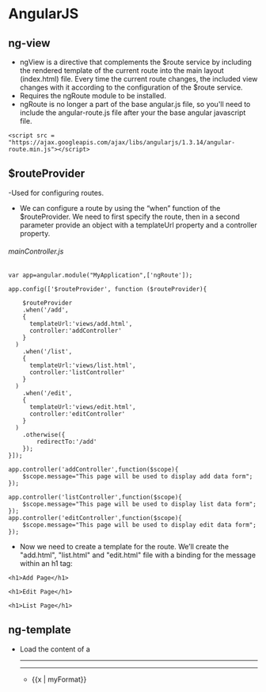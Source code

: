 # AngularJS 

## ng-view 

- ngView is a directive that complements the $route service by including the rendered template of the current route into the main layout (index.html) file. Every time the current route changes, the included view changes with it according to the configuration of the $route service.
- Requires the ngRoute module to be installed.
- ngRoute is no longer a part of the base angular.js file, so you'll need to include the angular-route.js file after your the base angular javascript file.
```
<script src = "https://ajax.googleapis.com/ajax/libs/angularjs/1.3.14/angular-route.min.js"></script>
```
## $routeProvider

-Used for configuring routes.

- We can configure a route by using the “when” function of the $routeProvider. We need to first specify the route, then in a second parameter provide an object with a templateUrl property and a controller property.

###### mainController.js
```
var app=angular.module("MyApplication",['ngRoute']);

app.config(['$routeProvider', function ($routeProvider){
	
	$routeProvider
	.when('/add',
    {
      templateUrl:'views/add.html',
      controller:'addController'
    }
  )
	.when('/list',
    {
      templateUrl:'views/list.html',
      controller:'listController'
    }
  )
	.when('/edit',
    {
      templateUrl:'views/edit.html',
      controller:'editController'
    }
  )
	.otherwise({
		redirectTo:'/add'
	});	
}]);

app.controller('addController',function($scope){
	$scope.message="This page will be used to display add data form";
});

app.controller('listController',function($scope){
	$scope.message="This page will be used to display list data form";
});
app.controller('editController',function($scope){
	$scope.message="This page will be used to display edit data form";
});
```
- Now we need to create a template for the route. We’ll create the "add.html", "list.html" and "edit.html" file with a binding for the message within an h1 tag:
```
<h1>Add Page</h1>
```
```
<h1>Edit Page</h1>
```
```
<h1>List Page</h1>
```
## ng-template

- Load the content of a <script> element into $templateCache, so that the template can be used by ngInclude, ngView, or directives. 
- The type of the <script> element must be specified as text/ng-template, and a cache name for the template must be assigned through the element's id, which can then be used as a directive's templateUrl.

###### index.html
```
<!DOCTYPE html>
<html>
<head>
	<title></title>
	<!-- <script type="text/javascript" src="Scripts/angular.min.js"></script>
	<script type="text/javascript" src="Scripts/angular-route.min.js"></script>  -->
	<script src = "https://ajax.googleapis.com/ajax/libs/angularjs/1.3.14/angular.min.js"></script>
        <script src = "https://ajax.googleapis.com/ajax/libs/angularjs/1.3.14/angular-route.min.js"></script>
	<script type="text/javascript" src="controller/mainController.js"></script>
</head>
<body ng-app="MyApplication">
<table>
	<tr>
		<td><a href="#add">Add View</a></td>
		<td><a href="#list">List View</a></td>
		<td><a href="#edit">Edit View</a></td>
	</tr>		
</table>
<div ng-view></div>
<script type="text/ng-template" id="add.html">
	<h2>Add</h2>
	{{message}}
</script>
<script type="text/ng-template" id="list.html">
	<h2>List</h2>
	{{message}}
</script>
<script type="text/ng-template" id="edit.html">
	<h2>Edit</h2>
	{{message}}
</script>
</body>
</html>
```
## Dependency Injection
- Dependency Injection (DI) is a software design pattern that deals with how components get hold of their dependencies.
- The AngularJS injector subsystem is in charge of creating components, resolving their dependencies, and providing them to other components as requested.

###### Using Dependency Injection
- Components such as services, directives, filters, and animations are defined by an injectable factory method or constructor function. These components can be injected with "service" and "value" components as dependencies.
- Controllers are defined by a constructor function, which can be injected with any of the "service" and "value" components as dependencies, but they can also be provided with special dependencies.

###### Understanding Value Recipe

- Let's say that we want to have a very simple service called "clientId" that provides a string representing an authentication id used for some remote API. You would define it like this:
```
var myApp = angular.module('myApp', []);
myApp.value('clientId', 'a12345654321x');
```
- Notice how we created an AngularJS module called myApp, and specified that this module definition contains a "recipe" for constructing the clientId service, which is a simple string in this case.
- And this is how you would display it via AngularJS's data-binding:
```
myApp.controller('DemoController', ['clientId', function DemoController(clientId) {
  this.clientId = clientId;
}]);
```
```
<html ng-app="myApp">
  <body ng-controller="DemoController as demo">
    Client ID: {{demo.clientId}}
  </body>
</html>
```
###### Understanding Factory Recipe
- The Value recipe is very simple to write, but lacks some important features we often need when creating services. Let's now look at the Value recipe's more powerful sibling, the Factory. The Factory recipe adds the following abilities:

  - ability to use other services (have dependencies)
  - service initialization
  - delayed/lazy initialization

- The Factory recipe constructs a new service using a function with zero or more arguments (these are dependencies on other services). The return value of this function is the service instance created by this recipe.
- Note: All services in AngularJS are singletons. That means that the injector uses each recipe at most once to create the object. The injector then caches the reference for all future needs.
- Since a Factory is a more powerful version of the Value recipe, the same service can be constructed with it. Using our previous clientId Value recipe example, we can rewrite it as a Factory recipe like this:
```
myApp.factory('clientId', function clientIdFactory() {
  return 'a12345654321x';
});
```
- But given that the token is just a string literal, sticking with the Value recipe is still more appropriate as it makes the code easier to follow.
- Let's say, however, that we would also like to create a service that computes a token used for authentication against a remote API. This token will be called apiToken and will be computed based on the clientId value and a secret stored in the browser's local storage:
```
myApp.factory('apiToken', ['clientId', function apiTokenFactory(clientId) {
  var encrypt = function(data1, data2) {
    // NSA-proof encryption algorithm:
    return (data1 + ':' + data2).toUpperCase();
  };

  var secret = window.localStorage.getItem('myApp.secret');
  var apiToken = encrypt(clientId, secret);

  return apiToken;
}]);
```
> Best Practice: name the factory functions as <serviceId>Factory (e.g., apiTokenFactory). While this naming convention is not required, it helps when navigating the codebase or looking at stack traces in the debugger.
- Just like with the Value recipe, the Factory recipe can create a service of any type, whether it be a primitive, object literal, function, or even an instance of a custom type.

###### Service Recipe

- The Service recipe produces a service just like the Value or Factory recipes, but it does so by invoking a constructor with the new operator. The constructor can take zero or more arguments, which represent dependencies needed by the instance of this type.
- Note: Service recipes follow a design pattern called constructor injection.
- It provides us method to keep data across the lifetime of the angular app
- It provides us method to communicate data across the controllers in a consistent way
- This is a singleton object and it gets instantiated only once per application
- It is used to organize and share data and functions across the application
- Two main execution characteristics of angular services are that they are singleton and lazy instantiated.
```
<script type="text/javascript">
app.service('Calculator',function(){
		this.square=function(a){
		return a*a;
	}
});

app.controller('MyCalcController',function($scope,Calculator){
	$scope.findSquare=function(){
		$scope.result=Calculator.square($scope.number);
	};
});
</script>
```
```
<body ng-app="MyApplication">	
	<div ng-controller="MyCalcController">
		Enter Number : <input type="text" ng-model="number"/><br/>
		&nbsp;&nbsp;&nbsp;<button ng-click="findSquare()">Square</button><br/>
		Result : <span>{{result}}</span>
	</div>
</body>
```
[Contact Manager Demo Using Service](https://github.com/kotlintpoint/AngularJS/blob/master/ContactManagerService.md)

# Scopes 

- The scope is the binding part between the HTML (view) and the JavaScript (controller).
- The scope is a JavaScript object with properties and methods, which are available for both the view and the controller.
- Then the scope is the Model.
```
<div ng-app="myApp" ng-controller="myCtrl">

<h1>{{username}}</h1>

</div>

<script>
var app = angular.module('myApp', []);

app.controller('myCtrl', function($scope) {
    $scope.username = "KotlinTpoint";
});
</script>
```
###### Another Example using Scope
```
<script>
angular.module('scopeExample', [])
.controller('MyController', ['$scope', function($scope) {
  $scope.username = 'World';

  $scope.sayHello = function() {
    $scope.greeting = 'Hello ' + $scope.username + '!';
  };
}]);
</script>
<body ng-app="scopeExample">
  <div ng-controller="MyController">
  Your name:
    <input type="text" ng-model="username">
    <button ng-click='sayHello()'>greet</button>
  <hr>
  {{greeting}}
</div>
</body>
```
# Controller

- In AngularJS, a Controller is defined by a JavaScript constructor function that is used to augment the AngularJS Scope.
- When a Controller is attached to the DOM via the ng-controller directive, AngularJS will instantiate a new Controller object, using the specified Controller's constructor function. 
- If the controller has been attached using the "controller as" syntax then the controller instance will be assigned to a property on the new scope.
- Use controllers to:
	- Set up the initial state of the $scope object.
	- Add behavior to the $scope object.

###### Setting up initial state of $scope object
```
var myApp = angular.module('myApp',[]);

myApp.controller('GreetingController', ['$scope', function($scope) {
  $scope.greeting = 'Hello World!';
}]);
......
<div ng-controller="GreetingController">
  {{ greeting }}
</div>
```
###### Another Example
```
<script type="text/javascript">
	var app=angular.module("MyApp",[]);
	app.controller("MyCtrl",function($scope){
		$scope.firstName='Ankit';
		$scope.lastName='Sodha';
		$scope.fullName=function(){
			return $scope.firstName+" "+$scope.lastName;
		}
	});
</script>
....
<body ng-app="MyApp" ng-controller="MyCtrl">
	<input type="text" ng-model="firstName"><br>
	<input type="text" ng-model="lastName"><br>
	<div>{{fullName()}}</div>
</body>	
```
# Directives in Angular JS
- At a high level, directives are markers on a DOM element (such as an attribute, element name, comment or CSS class) that tell AngularJS's HTML compiler ($compile) to attach a specified behavior to that DOM element (e.g. via event listeners), or even to transform the DOM element and its children.
- AngularJS comes with a set of these directives built-in, like ngBind, ngModel, and ngClass. Much like you create controllers and services, you can create your own directives for AngularJS to use. 
- When AngularJS bootstraps your application, the HTML compiler traverses the DOM matching directives against the DOM elements.
- [Angular Js Built-in directives](http://www.techstrikers.com/AngularJS/angularjs-built-in-directives.php)


# Filters 
- Selects a subset of items from array and returns it as a new array.
- Filters Provided by Angular JS
	- **currency** Format a number to a currency format.
	- **date** Format a date to a specified format.
	- **filter** Select a subset of items from an array.
	- **json** Format an object to a JSON string.
	- **limitTo** Limits an array/string, into a specified number of elements/characters.
	- **lowercase** Format a string to lower case.
	- **number** Format a number to a string.
	- **orderBy** Orders an array by an expression.
	- **uppercase** Format a string to upper case.

```
<input type="text" ng-model="firstName"><br>	
<div>{{firstName | uppercase}}</div>
<div>{{firstName | lowercase}}</div>
<hr>
```
<div ng-init="friends = [{name:'John', phone:'555-1276'},
                         {name:'Mary', phone:'800-BIG-MARY'},
                         {name:'Mike', phone:'555-4321'},
                         {name:'Adam', phone:'555-5678'},
                         {name:'Julie', phone:'555-8765'},
                         {name:'Juliette', phone:'555-5678'}]"></div>
<table id="searchTextResults">
  <tr><th>Name</th><th>Phone</th></tr>
  <tr ng-repeat="friend in friends | orderBy:'name'">
    <td>{{friend.name}}</td>
    <td>{{friend.phone}}</td>
  </tr>
</table>
<hr>
<label>Search: <input ng-model="searchText"></label>
<table id="searchTextResults">
  <tr><th>Name</th><th>Phone</th></tr>
  <tr ng-repeat="friend in friends | filter:searchText">
    <td>{{friend.name}}</td>
    <td>{{friend.phone}}</td>
  </tr>
</table>
<hr>
<label>Any: <input ng-model="search.$"></label> <br>
<label>Name only <input ng-model="search.name"></label><br>
<label>Phone only <input ng-model="search.phone"></label><br>
<label>Equality <input type="checkbox" ng-model="strict"></label><br>
<table id="searchObjResults">
  <tr><th>Name</th><th>Phone</th></tr>
  <tr ng-repeat="friendObj in friends | filter:search:strict">
    <td>{{friendObj.name}}</td>
    <td>{{friendObj.phone}}</td>
  </tr>
</table>
<hr>
<table border="1" width="100%">
  <tr>
    <th ng-click="orderByMe('name')">Name</th>
    <th ng-click="orderByMe('country')">Country</th>
  </tr>
  <tr ng-repeat="x in names | orderBy:myOrderBy">
    <td>{{x.name}}</td>
    <td>{{x.country}}</td>
  </tr>
</table>

</div>

<script>
angular.module('myApp', []).controller('namesCtrl', function($scope) {
  $scope.names = [
    {name:'Jani',country:'Norway'},
    {name:'Carl',country:'Sweden'},
    {name:'Margareth',country:'England'},
    {name:'Hege',country:'Norway'},
    {name:'Joe',country:'Denmark'},
    {name:'Gustav',country:'Sweden'},
    {name:'Birgit',country:'Denmark'},
    {name:'Mary',country:'England'},
    {name:'Kai',country:'Norway'}
  ];
  $scope.orderByMe = function(x) {
    $scope.myOrderBy = x;
  }
});
</script>
<hr><hr>
<ul ng-app="myApp" ng-controller="namesCtrl">
<li ng-repeat="x in names">
    {{x | myFormat}}
</li>
</ul>

<script>
var app = angular.module('myApp', []);
app.filter('myFormat', function() {
    return function(x) {
        var i, c, txt = "";
        for (i = 0; i < x.length; i++) {
            c = x[i];
            if (i % 2 == 0) {
                c = c.toUpperCase();
            }
            txt += c;
        }
        return txt;
    };
});
app.controller('namesCtrl', function($scope) {
    $scope.names = [
        'Sachin',
        'Sehwag',
        'Kohli',
        'Harbhajan',
        'Kapil',
        'Gambhir',
        'Zaheer',        
        ];
});
</script>
```
	
